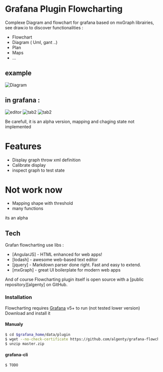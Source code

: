 # Grafana Plugin Flowcharting

Complexe Diagram and flowchart for grafana based on mxGraph librairies, see draw.io to discover functionalities :

  - Flowchart 
  - Diagram ( Uml, gant ..)
  - Plan
  - Maps
  -  ...
 
 ## example
 ![Diagram](https://raw.githubusercontent.com/algenty/grafana-flowcharting/master/src/img/example.png?raw=true)
 
 ## in grafana :
 ![editor](https://raw.githubusercontent.com/algenty/grafana-flowcharting/master/src/img/editor_example.png?raw=true)
 ![tab2](https://raw.githubusercontent.com/algenty/grafana-flowcharting/master/src/img/editor_tab2.png?raw=true)
 ![tab2](https://raw.githubusercontent.com/algenty/grafana-flowcharting/master/src/img/editor_tab3.png?raw=true)
 
Be carefull, it is an alpha version, mapping and chaging state not implemented

# Features

  - Display graph throw xml definition
  - Calibrate display
  - inspect graph to test state

# Not work now

  - Mapping shape with threshold
  - many functions

its an alpha

## Tech

Grafan flowcharting use libs :

* [AngularJS] - HTML enhanced for web apps!
* [lodash] - awesome web-based text editor
* [jquery] - Markdown parser done right. Fast and easy to extend.
* [mxGraph] - great UI boilerplate for modern web apps


And of course Flowcharting plugin itself is open source with a [public repository][algenty]
 on GitHub.

### Installation

Flowcharting requires [Grafana](https://www.grafana.com/) v5+ to run (not tested lower version)
Download and install it 

#### Manualy
```sh
$ cd $grafana_home/data/plugin
$ wget --no-check-certificate https://github.com/algenty/grafana-flowcharting/archive/master.zip
$ unzip master.zip
```

#### grafana-cli

```sh
$ TODO
```
